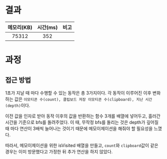 # 결과

| 메모리(KB) | 시간(ms) | 비고 |
| :--------: | :------: | :--- |
| 75312 | 352 |      |

# 과정

## 접근 방법

1초가 지날 때 마다 수행할 수 있는 동작은 총 3가지이다. 각 동작이 이루어진 이후 변화하는 값은 `이모티콘 수(count), 클립보드 저장 이모티콘 수(clipboard), 지난 시간(depth)`이다. 

이전 값을 인자로 받아 동작 이후의 값을 반환하는 함수 3개를 배열에 넣어두고, 흘러간 시간을 기준으로 bfs를 돌려주었다. 이 때, 무작정 bfs를 돌리는 것은 depth가 깊어질 때 마다 연산이 3배씩 늘어나는 것이기 때문에 메모이제이션을 해줘야 할 필요성을 느꼈다.

따라서, 메모이제이션을 위한 isVisited 배열을 만들고, `count`와 `clipboard`값이 같은 경우는 이미 방문했다고 가정한 뒤 추가 연산을 하지 않았다.
